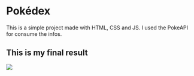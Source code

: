<h1>Pokédex</h1>
This is a simple project made with HTML, CSS and JS. I used the PokeAPI for consume the infos.

<h2>This is my final result</h2>
<img src="https://github.com/lmaurici0/html-pokedex/assets/135241097/76cf542d-88a5-4737-a4a6-6e931c3e61a5"
